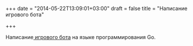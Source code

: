 +++
date = "2014-05-22T13:09:01+03:00"
draft = false
title = "Написание игрового бота"

+++

<p>Написание<a href="http://habrahabr.ru/post/223013/"> игрового бота</a> на языке программирования&nbsp;Go.</p>

